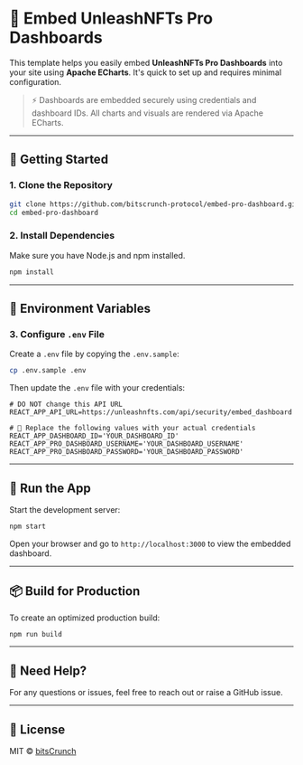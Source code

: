 # 🧩 Embed UnleashNFTs Pro Dashboards

This template helps you easily embed **UnleashNFTs Pro Dashboards** into your site using **Apache ECharts**. It's quick to set up and requires minimal configuration.

> ⚡️ Dashboards are embedded securely using credentials and dashboard IDs. All charts and visuals are rendered via Apache ECharts.

---

## 🚀 Getting Started

### 1. Clone the Repository

```bash
git clone https://github.com/bitscrunch-protocol/embed-pro-dashboard.git
cd embed-pro-dashboard
```

### 2. Install Dependencies

Make sure you have Node.js and npm installed.

```bash
npm install
```

---

## 🔐 Environment Variables

### 3. Configure `.env` File

Create a `.env` file by copying the `.env.sample`:

```bash
cp .env.sample .env
```

Then update the `.env` file with your credentials:

```env
# DO NOT change this API URL
REACT_APP_API_URL=https://unleashnfts.com/api/security/embed_dashboard

# 🔄 Replace the following values with your actual credentials
REACT_APP_DASHBOARD_ID='YOUR_DASHBOARD_ID'
REACT_APP_PRO_DASHBOARD_USERNAME='YOUR_DASHBOARD_USERNAME'
REACT_APP_PRO_DASHBOARD_PASSWORD='YOUR_DASHBOARD_PASSWORD'
```

---

## 🧪 Run the App

Start the development server:

```bash
npm start
```

Open your browser and go to `http://localhost:3000` to view the embedded dashboard.

---

## 📦 Build for Production

To create an optimized production build:

```bash
npm run build
```

---

## 💬 Need Help?

For any questions or issues, feel free to reach out or raise a GitHub issue.

---

## 📄 License

MIT © [bitsCrunch](https://bitscrunch.com)
